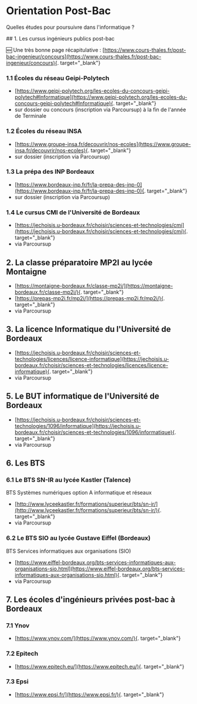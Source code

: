 # Orientation Post-Bac

Quelles études pour poursuivre dans l'informatique ?

## 1. Les cursus ingénieurs publics post-bac

:new: Une très bonne page récapitulative :  [https://www.cours-thales.fr/post-bac-ingenieur/concours](https://www.cours-thales.fr/post-bac-ingenieur/concours){. target="_blank"}

### 1.1 Écoles du réseau Geipi-Polytech

- [https://www.geipi-polytech.org/les-ecoles-du-concours-geipi-polytech#Informatique](https://www.geipi-polytech.org/les-ecoles-du-concours-geipi-polytech#Informatique){. target="_blank"}
- sur dossier ou concours (inscription via Parcoursup) à la fin de l'année de Terminale

### 1.2 Écoles du réseau INSA

- [https://www.groupe-insa.fr/decouvrir/nos-ecoles](https://www.groupe-insa.fr/decouvrir/nos-ecoles){. target="_blank"}
-  sur dossier (inscription via Parcoursup)

### 1.3 La prépa des INP Bordeaux

- [https://www.bordeaux-inp.fr/fr/la-prepa-des-inp-0](https://www.bordeaux-inp.fr/fr/la-prepa-des-inp-0){. target="_blank"}
-  sur dossier (inscription via Parcoursup)

### 1.4 Le cursus CMI de l'Université de Bordeaux

- [https://jechoisis.u-bordeaux.fr/choisir/sciences-et-technologies/cmi](https://jechoisis.u-bordeaux.fr/choisir/sciences-et-technologies/cmi){. target="_blank"}
-  via Parcoursup

## 2. La classe préparatoire MP2I au lycée Montaigne

- [https://montaigne-bordeaux.fr/classe-mp2i/](https://montaigne-bordeaux.fr/classe-mp2i/){. target="_blank"}
- [https://prepas-mp2i.fr/mp2i/](https://prepas-mp2i.fr/mp2i/){. target="_blank"}
- via Parcoursup

## 3. La licence Informatique du l'Université de Bordeaux

- [https://jechoisis.u-bordeaux.fr/choisir/sciences-et-technologies/licences/licence-informatique](https://jechoisis.u-bordeaux.fr/choisir/sciences-et-technologies/licences/licence-informatique){. target="_blank"}
- via Parcoursup

## 5. Le BUT informatique de l'Université de Bordeaux

- [https://jechoisis.u-bordeaux.fr/choisir/sciences-et-technologies/1096/informatique](https://jechoisis.u-bordeaux.fr/choisir/sciences-et-technologies/1096/informatique){. target="_blank"}
- via Parcoursup

## 6. Les BTS 

### 6.1 Le BTS SN-IR au lycée Kastler (Talence)
BTS Systèmes numériques option A informatique et réseaux

- [http://www.lyceekastler.fr/formations/superieur/bts/sn-ir/](http://www.lyceekastler.fr/formations/superieur/bts/sn-ir/){. target="_blank"}
- via Parcoursup

### 6.2 Le BTS SIO au lycée Gustave Eiffel (Bordeaux)
BTS Services informatiques aux organisations (SIO)

- [https://www.eiffel-bordeaux.org/bts-services-informatiques-aux-organisations-sio.html](https://www.eiffel-bordeaux.org/bts-services-informatiques-aux-organisations-sio.html){. target="_blank"}
- via Parcoursup


## 7. Les écoles d'ingénieurs privées post-bac à Bordeaux

### 7.1 Ynov
- [https://www.ynov.com/](https://www.ynov.com/){. target="_blank"}

### 7.2 Epitech
- [https://www.epitech.eu/](https://www.epitech.eu/){. target="_blank"}

### 7.3 Epsi
- [https://www.epsi.fr/](https://www.epsi.fr/){. target="_blank"}


